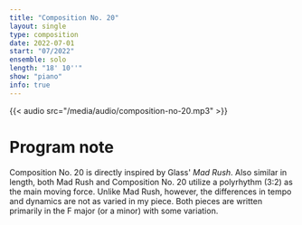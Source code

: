 ```yaml
---
title: "Composition No. 20"
layout: single
type: composition
date: 2022-07-01
start: "07/2022"
ensemble: solo
length: "18' 10''"
show: "piano"
info: true
---
```


{{< audio src="/media/audio/composition-no-20.mp3" >}}

# Program note

Composition No. 20 is directly inspired by Glass' *Mad Rush*. Also similar in length, both Mad Rush and Composition No. 20 utilize a polyrhythm (3:2) as the main moving force. Unlike Mad Rush, however, the differences in tempo and dynamics are not as varied in my piece. Both pieces are written primarily in the F major (or a minor) with some variation.